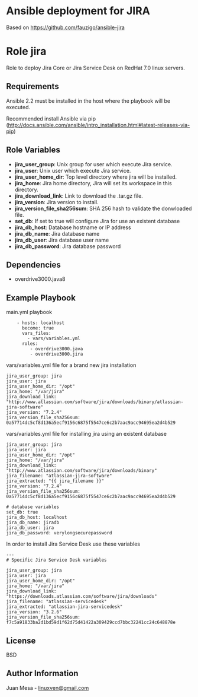 # Ansible deployment for JIRA

Based on https://github.com/fauzigo/ansible-jira

Role jira
=========

Role to deploy Jira Core or Jira Service Desk on RedHat 7.0 linux servers.


Requirements
------------

Ansible 2.2 must be installed in the host where the playbook will be executed.


Recommended install Ansible via pip (http://docs.ansible.com/ansible/intro_installation.html#latest-releases-via-pip)

Role Variables
--------------

- **jira_user_group**: Unix group for user which execute Jira service.
- **jira_user**: Unix user which execute Jira service.
- **jira_user_home_dir**: Top level directory where jira will be installed.
- **jira_home**: Jira home directory, Jira will set its workspace in this directory.
- **jira_download_link**: Link to download the .tar.gz file.
- **jira_version**: Jira version to install.
- **jira_version_file_sha256sum**: SHA 256 hash to validate the donwloaded file.
- **set_db**: If set to true will configure Jira for use an existent database
- **jira_db_host**: Database hostname or IP address
- **jira_db_name**: Jira database name
- **jira_db_user**: Jira database user name
- **jira_db_password**: Jira database password

Dependencies
------------

- overdrive3000.java8

Example Playbook
----------------

main.yml playbook
```
    - hosts: localhost
      become: true
      vars_files:
        - vars/variables.yml
      roles:
         - overdrive3000.java
         - overdrive3000.jira
```

vars/variables.yml file for a brand new jira installation
```
jira_user_group: jira
jira_user: jira
jira_user_home_dir: "/opt"
jira_home: "/var/jira"
jira_download_link: "http://www.atlassian.com/software/jira/downloads/binary/atlassian-jira-software"
jira_version: "7.2.4"
jira_version_file_sha256sum: 0a57714dc5cf8d136a5ecf9156c6875f5547ce6c2b7aac9acc94695ea2d4b529
```

vars/variables.yml file for installing jira using an existent database
```
jira_user_group: jira
jira_user: jira
jira_user_home_dir: "/opt"
jira_home: "/var/jira"
jira_download_link: "http://www.atlassian.com/software/jira/downloads/binary"
jira_filename: "atlassian-jira-software"
jira_extracted: "{{ jira_filename }}" 
jira_version: "7.2.4"
jira_version_file_sha256sum: 0a57714dc5cf8d136a5ecf9156c6875f5547ce6c2b7aac9acc94695ea2d4b529

# database variables
set_db: true
jira_db_host: localhost
jira_db_name: jiradb
jira_db_user: jira
jira_db_password: verylongsecurepassword
```

In order to install Jira Service Desk use these variables
```
---
# Specific Jira Service Desk variables

jira_user_group: jira
jira_user: jira
jira_user_home_dir: "/opt"
jira_home: "/var/jira"
jira_download_link: "https://downloads.atlassian.com/software/jira/downloads"
jira_filename: "atlassian-servicedesk"
jira_extracted: "atlassian-jira-servicedesk"
jira_version: "3.2.6"
jira_version_file_sha256sum: f7c5a91833ba2d1bd59d1f62d75d41422a309429ccd7bbc32241cc24c648878e
```

License
-------

BSD

Author Information
------------------

Juan Mesa - linuxven@gmail.com
